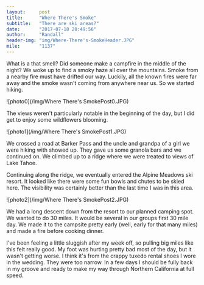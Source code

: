 ```yaml
---
layout:     post
title:      "Where There's Smoke"
subtitle:   "There are ski areas?"
date:       "2017-07-18 20:49:56"
author:     "Randall"
header-img: "img/Where-There's-SmokeHeader.JPG"
mile:       "1137"
---
```

What is a that smell? Did someone make a campfire in the middle of the night? We woke up to find a smoky haze all over the mountains. Smoke from a nearby fire must have drifted our way. Luckily, all the known fires were far away and the smoke wasn't coming from anywhere near us. So we started hiking.

![photo0](/img/Where There's SmokePost0.JPG)

The views weren't particularly notable in the beginning of the day, but I did get to enjoy some wildflowers blooming.

![photo1](/img/Where There's SmokePost1.JPG)

We crossed a road at Barker Pass and the uncle and grandpa of a girl we were hiking with showed up. They gave us some granola bars and we continued on. We climbed up to a ridge where we were treated to views of Lake Tahoe. 

Continuing along the ridge, we eventually entered the Alpine Meadows ski resort. It looked like there were some fun bowls and chutes to be skied here. The visibility was certainly better than the last time I was in this area.

![photo2](/img/Where There's SmokePost2.JPG)

We had a long descent down from the resort to our planned camping spot. We wanted to do 30 miles. It would be several in our groups first 30 mile day. We made it to the campsite pretty early (well, early for that many miles) and made a fire before cooking dinner.

I've been feeling a little sluggish after my week off, so pulling big miles like this felt really good. My foot was hurting pretty bad most of the day, but it wasn't getting worse. I think it's from the crappy tuxedo rental shoes I wore in the wedding. They were too narrow. In a few days I should be fully back in my groove and ready to make my way through Northern California at full speed.
